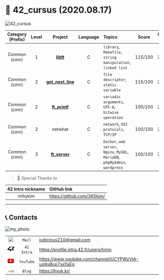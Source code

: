 # 📌 42_cursus (2020.08.17)

![42_cursus]((Asset)/Images/42_cursus.png)

| Category (Prefix) | Level |                  Project                   | Language | Topics                                                                         |  Score  | Completion Date |
| :---------------: | :---: | :----------------------------------------: | :------: | :----------------------------------------------------------------------------- | :-----: | :-------------: |
|   Common (cmn)    |   1   |         [**libft**](./cmn_1_libft)         |    C     | `library`, `Makefile`, `string manipulation`, `linked list`                    | 115/100 |   2020.04.18    |
|   Common (cmn)    |   2   | [**get_next_line**](./cmn_2_get_next_line) |    C     | `file descriptor`, `static variable`                                           | 115/100 |   2020.06.22    |
|   Common (cmn)    |   2   |     [**ft_printf**](./cmn_2_ft_printf)     |    C     | `variadic arguments`, `UTF-8`, `bitwise operation`                             | 100/100 |   2020.07.03    |
|   Common (cmn)    |   2   |                  netwhat                   |    C     | `network`, `OSI protocols`, `TCP/IP`                                           | 100/100 |   2020.07.25    |
|   Common (cmn)    |   3   |     [**ft_server**](./cmn_3_ft_server)     |    C     | `Docker`, `web server`, `Nginx`, `MySQL`, `MariaDB`, `phpMyAdmin`, `wordpress` | 100/100 |   2020.07.25    |

> 📎 Special Thanks to

| 42 Intra nickname | GitHub link                  |
| :---------------: | :--------------------------- |
|      mihykim      | <https://github.com/365kim/> |

----

## 📞 Contacts

![my_photo]((Asset)/Images/my_photo.png)

|                                                       |            |                                                            |
| :---------------------------------------------------: | :--------: | :--------------------------------------------------------- |
|  <img src="(Asset)/Images/fav_mail.ico" width="30">   |   `Mail`   | <judicious210@gmail.com>                                   |
|   <img src="(Asset)/Images/fav_42.png" width="30">    | `42 Intra` | <https://profile.intra.42.fr/users/hmin>                   |
| <img src="(Asset)/Images/fav_youtube.png" width="30"> | `YouTube`  | <https://www.youtube.com/channel/UCYPWzViA-uq9sBop7ssYaEg> |
| <img src="(Asset)/Images/fav_jekyll.png" width="30">  |   `Blog`   | <https://hyuk.kr/>                                         |
